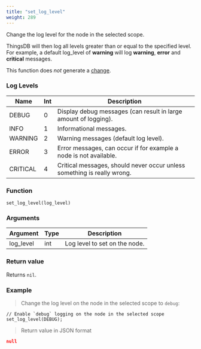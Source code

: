 ```yaml
---
title: "set_log_level"
weight: 289
---
```


Change the log level for the node in the selected scope.

ThingsDB will then log all levels greater than or equal to the specified level.
For example, a default log_level of **warning** will log **warning**, **error** and **critical** messages.

This function does *not* generate a [change](../../overview/changes).

### Log Levels

Name  | Int | Description
----- | --- | ----
DEBUG | 0 | Display debug messages (can result in large amount of logging).
INFO | 1 | Informational messages.
WARNING | 2 | Warning messages (default log level).
ERROR | 3 | Error messages, can occur if for example a node is not available.
CRITICAL | 4 | Critical messages, should never occur unless something is really wrong.

### Function

`set_log_level(log_level)`

### Arguments

Argument | Type | Description
--------- | ----------- | -----------
log_level | int | Log level to set on the node.

### Return value

Returns `nil`.

### Example

> Change the log level on the node in the selected scope to `debug`:

```thingsdb,json_response,@n
// Enable `debug` logging on the node in the selected scope
set_log_level(DEBUG);
```

> Return value in JSON format

```json
null
```
